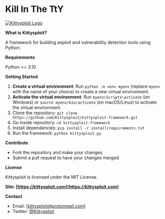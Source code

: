 # Kill In The TtY

[![Kittysploit Logo](https://kittysploit.com/static/img/logo_small.jpg)](https://github.com/Kittysploit/kittysploit-framework)

**What is Kittysploit?**

A framework for building exploit and vulnerability detection tools using Python.

**Requirements**

Python >= 3.10

**Getting Started**

1. **Create a virtual environment**: Run `python -m venv myenv` (replace `myenv` with the name of your choice) to create a new virtual environment.
2. **Activate the virtual environment**: Run `myenv\Scripts\activate` (on Windows) or `source myenv/bin/activate` (on macOS/Linux) to activate the virtual environment.
3. Clone the repository: `git clone https://github.com/Kittysploit/kittysploit-framework.git`
4. Go inside repository: `cd kittysploit-framework`
5. Install dependencies: `pip install -r install/requirements.txt`
6. Run the framework: `python kittysploit.py`

**Contribute**

* Fork the repository and make your changes
* Submit a pull request to have your changes merged

**License**

Kittysploit is licensed under the MIT License.

**Site: [https://kittysploit.com](https://kittysploit.com)**

**Contact**

* Email: [kittysploit@protonmail.com]
* Twitter: [@Kittysploit](https://twitter.com/Kittysploit)


